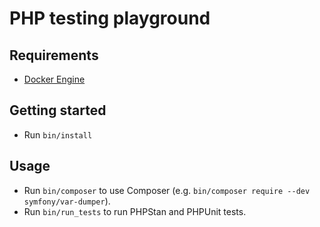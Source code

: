 # PHP testing playground

## Requirements

- [Docker Engine](https://docs.docker.com/engine/installation/)

## Getting started

- Run `bin/install`

## Usage

- Run `bin/composer` to use Composer (e.g. `bin/composer require --dev symfony/var-dumper`).
- Run `bin/run_tests` to run PHPStan and PHPUnit tests.
